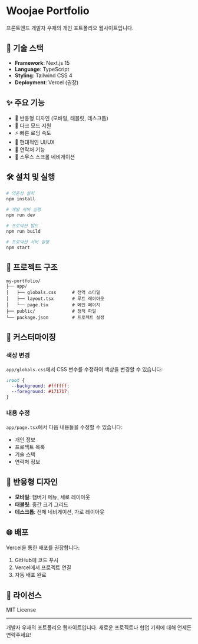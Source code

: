# Woojae Portfolio

프론트엔드 개발자 우재의 개인 포트폴리오 웹사이트입니다.

## 🚀 기술 스택

- **Framework**: Next.js 15
- **Language**: TypeScript
- **Styling**: Tailwind CSS 4
- **Deployment**: Vercel (권장)

## ✨ 주요 기능

- 📱 반응형 디자인 (모바일, 태블릿, 데스크톱)
- 🌙 다크 모드 지원
- ⚡ 빠른 로딩 속도
- 🎨 현대적인 UI/UX
- 📧 연락처 기능
- 🎯 스무스 스크롤 네비게이션

## 🛠️ 설치 및 실행

```bash
# 의존성 설치
npm install

# 개발 서버 실행
npm run dev

# 프로덕션 빌드
npm run build

# 프로덕션 서버 실행
npm start
```

## 📁 프로젝트 구조

```
my-portfolio/
├── app/
│   ├── globals.css      # 전역 스타일
│   ├── layout.tsx       # 루트 레이아웃
│   └── page.tsx         # 메인 페이지
├── public/              # 정적 파일
└── package.json         # 프로젝트 설정
```

## 🎨 커스터마이징

### 색상 변경
`app/globals.css`에서 CSS 변수를 수정하여 색상을 변경할 수 있습니다:

```css
:root {
  --background: #ffffff;
  --foreground: #171717;
}
```

### 내용 수정
`app/page.tsx`에서 다음 내용들을 수정할 수 있습니다:
- 개인 정보
- 프로젝트 목록
- 기술 스택
- 연락처 정보

## 📱 반응형 디자인

- **모바일**: 햄버거 메뉴, 세로 레이아웃
- **태블릿**: 중간 크기 그리드
- **데스크톱**: 전체 네비게이션, 가로 레이아웃

## 🌐 배포

Vercel을 통한 배포를 권장합니다:

1. GitHub에 코드 푸시
2. Vercel에서 프로젝트 연결
3. 자동 배포 완료

## 📄 라이선스

MIT License

---

개발자 우재의 포트폴리오 웹사이트입니다. 새로운 프로젝트나 협업 기회에 대해 언제든 연락주세요!
